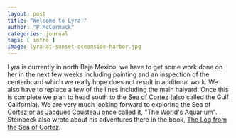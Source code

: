 ```yaml
---
layout: post
title: "Welcome to Lyra!"
author: "P.McCormack"
categories: journal
tags: [ intro ] 
image: lyra-at-sunset-oceanside-harbor.jpg
---
```


Lyra is currently in north Baja Mexico, we have to get some work done on her in the next few weeks including painting and an inspection of the centerboard which we really hope does not result in additonal work. 
We also have to replace a few of the lines including the main halyard. Once this is complete we plan to head south to the [Sea of Cortez](https://www.google.com/maps/place/Gulf+of+California/@27.2266124,-116.1408045,6z/data=!3m1!4b1!4m6!3m5!1s0x86cbcc2e363e4c59:0xd366a88891d18a70!8m2!3d26.7312935!4d-110.7122465!16zL20vMDEyZHdo?entry=ttu) (also called the Gulf California). We are very much looking forward to exploring the Sea of Cortez or as [Jacques Cousteau](https://en.wikipedia.org/wiki/Jacques_Cousteau) once called it, "The World's Aquarium". Steinbeck also wrote about his adventures there in the book, [The Log from the Sea of Cortez](https://en.wikipedia.org/wiki/The_Log_from_the_Sea_of_Cortez).  

